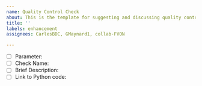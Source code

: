 ```yaml
---
name: Quality Control Check
about: This is the template for suggesting and discussing quality control checks
title: ''
labels: enhancement
assignees: CarlesBDC, GMaynard1, collab-FVON

---
```


- [ ] Parameter:
- [ ] Check Name:
- [ ] Brief Description:
- [ ] Link to Python code:
